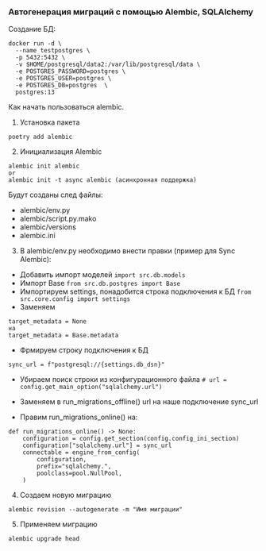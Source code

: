 ### Автогенерация миграций с помощью Alembic, SQLAlchemy

Создание БД:

```
docker run -d \
  --name testpostgres \
  -p 5432:5432 \
  -v $HOME/postgresql/data2:/var/lib/postgresql/data \
  -e POSTGRES_PASSWORD=postgres \
  -e POSTGRES_USER=postgres \
  -e POSTGRES_DB=postgres  \
  postgres:13
```

Как начать пользоваться alembic.

1. Установка пакета

```poetry add alembic```

2. Инициализация Alembic

```
alembic init alembic
or
alembic init -t async alembic (асинхронная поддержка)
```

Будут созданы след файлы:

- alembic/env.py
- alembic/script.py.mako
- alembic/versions
- alembic.ini

3. В alembic/env.py необходимо внести правки (пример для Sync Alembic):

- Добавить импорт моделей
  ```import src.db.models```
- Импорт Base
  ```from src.db.postgres import Base```
- Импортируем settings, понадобится строка подключения к БД
```from src.core.config import settings```
- Заменяем 
```
target_metadata = None
на
target_metadata = Base.metadata
```
- Фрмируем строку подключения к БД

```sync_url = f"postgresql://{settings.db_dsn}"```

- Убираем поиск строки из конфигурационного файла
```# url = config.get_main_option("sqlalchemy.url")```

- Заменяем в run_migrations_offline() url на наше подключение sync_url

- Правим run_migrations_online() на:

```
def run_migrations_online() -> None:
    configuration = config.get_section(config.config_ini_section)
    configuration["sqlalchemy.url"] = sync_url
    connectable = engine_from_config(
        configuration,
        prefix="sqlalchemy.",
        poolclass=pool.NullPool,
    )
```
4. Создаем новую миграцию 

```alembic revision --autogenerate -m "Имя миграции"```

5. Применяем миграцию

```alembic upgrade head```